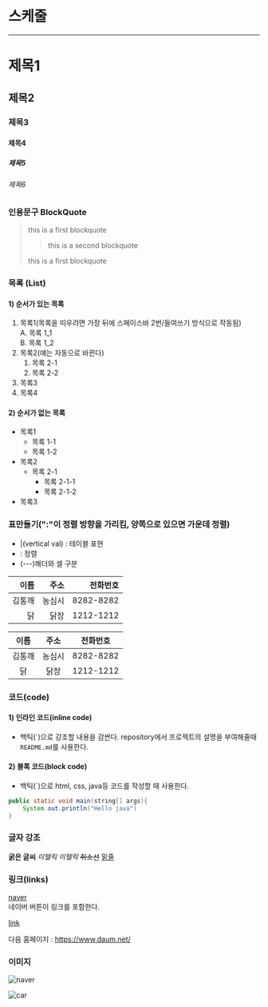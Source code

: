 # 스케줄

---

# 제목1

## 제목2

### 제목3

#### 제목4

##### 제목5

###### 제목6

### 인용문구 BlockQuote

> this is a first blockquote
>
> > this is a second blockquote
>
> this is a first blockquote

### 목록 (List)

#### 1) 순서가 있는 목록

1. 목록1(목록을 띠우려면 가장 뒤에 스페이스바 2번/들여쓰기 방식으로 작동됨)  
   A. 목록 1_1  
   B. 목록 1_2
2. 목록2(얘는 자동으로 바뀐다)
   1. 목록 2-1
   2. 목록 2-2
3. 목록3
4. 목록4

#### 2) 순서가 없는 목록

- 목록1
  - 목록 1-1
  - 목록 1-2
- 목록2
  - 목록 2-1
    - 목록 2-1-1
    - 목록 2-1-2
- 목록3

### 표만들기(":"이 정렬 방향을 가리킴, 양쪽으로 있으면 가운데 정렬)

- |(vertical val) : 테이블 표현
- : 정렬
- (---)해더와 셀 구분

|   이름 |   주소 |  전화번호 |
| -----: | -----: | --------: |
| 김통깨 | 농심시 | 8282-8282 |
|     닭 |   닭장 | 1212-1212 |

|  이름  |  주소  | 전화번호  |
| :----: | :----: | :-------: |
| 김통깨 | 농심시 | 8282-8282 |
|   닭   |  닭장  | 1212-1212 |

### 코드(code)

#### 1) 인라인 코드(inline code)

- 백틱(\`)으로 강조할 내용을 감싼다.
  repository에서 프로젝트의 설명을 부여해줄때 `README.md`를 사용한다.

#### 2) 블록 코드(block code)

- 백틱(`)으로 html, css, java등 코드를 작성할 때 사용한다.

```java
public static void main(string[] args){
    System.out.println("Hello java")
}
```

### 글자 강조

**굵은 글씨**
_이텔릭_
_이텔릭_
~~취소선~~
<u>밑줄</u>

### 링크(links)

[naver](https://www.naver.com/)  
네이버 버튼이 링크를 포함한다.

[link](a.txt)

다음 홈페이지 : <https://www.daum.net/>

### 이미지

![naver](https://img.danawa.com/prod_img/500000/451/307/img/18307451_1.jpg?shrink=130:130&_v=20221117104020)

![car](../images/cropImg_196x196_112483863111883824.jpeg)
